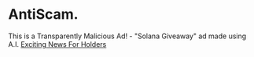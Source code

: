 # AntiScam.
This is a Transparently Malicious Ad! - "Solana Giveaway" ad made using A.I. [Exciting News For Holders](https://youtu.be/AY4CNEFSk5c)
